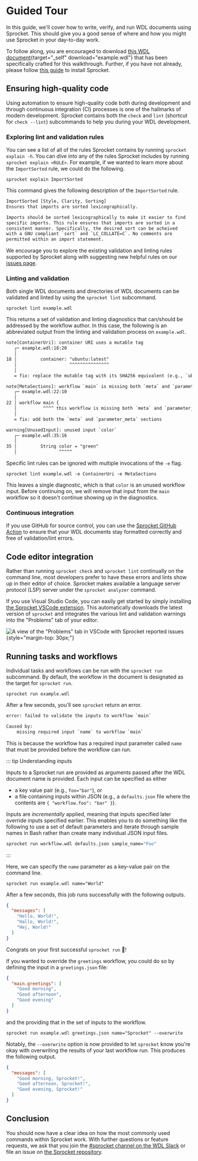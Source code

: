 # Guided Tour

In this guide, we'll cover how to write, verify, and run WDL documents using
Sprocket. This should give you a good sense of where and how you might use
Sprocket in your day-to-day work.

To follow along, you are encouraged to download [this WDL
document](/guided-tour/example.wdl){target="_self" download="example.wdl"} that
has been specifically crafted for this walkthrough. Further, if you have not
already, please follow [this guide](./installation.md) to install Sprocket.

## Ensuring high-quality code

Using automation to ensure high-quality code both during development and through
continuous integration (CI) processes is one of the hallmarks of modern
development. Sprocket contains both the `check` and `lint` (shortcut for `check
--lint`) subcommands to help you during your WDL development.

### Exploring lint and validation rules

You can see a list of all of the rules Sprocket contains by running `sprocket
explain -h`. You can dive into any of the rules Sprocket includes by running
`sprocket explain <RULE>`. For example, if we wanted to learn more about the
`ImportSorted` rule, we could do the following.

```shell
sprocket explain ImportSorted
```

This command gives the following description of the `ImportSorted` rule.

```txt
ImportSorted [Style, Clarity, Sorting]
Ensures that imports are sorted lexicographically.

Imports should be sorted lexicographically to make it easier to find 
specific imports. This rule ensures that imports are sorted in a 
consistent manner. Specifically, the desired sort can be acheived
with a GNU compliant `sort` and `LC_COLLATE=C`. No comments are
permitted within an import statement.
```

We encourage you to explore the existing validation and linting rules supported
by Sprocket along with suggesting new helpful rules on our [issues
page](https://github.com/stjude-rust-labs/wdl/issues).

### Linting and validation

Both single WDL documents and directories of WDL documents can be validated and
linted by using the `sprocket lint` subcommand.

```shell
sprocket lint example.wdl
```

This returns a set of validation and linting diagnostics that can/should be
addressed by the workflow author. In this case, the following is an abbreviated
output from the linting and validation process on `example.wdl`.

```txt
note[ContainerUri]: container URI uses a mutable tag
   ┌─ example.wdl:18:20
   │
18 │         container: "ubuntu:latest"
   │                    ^^^^^^^^^^^^^^^
   │
   = fix: replace the mutable tag with its SHA256 equivalent (e.g., `ubuntu@sha256:foobar` instead of `ubuntu:latest`)

note[MetaSections]: workflow `main` is missing both `meta` and `parameter_meta` sections
   ┌─ example.wdl:22:10
   │
22 │ workflow main {
   │          ^^^^ this workflow is missing both `meta` and `parameter_meta` sections
   │
   = fix: add both the `meta` and `parameter_meta` sections

warning[UnusedInput]: unused input `color`
   ┌─ example.wdl:35:16
   │
35 │         String color = "green"
   │                ^^^^^
```

Specific lint rules can be ignored with multiple invocations of the `-e` flag.

```shell
sprocket lint example.wdl -e ContainerUri -e MetaSections
```

This leaves a single diagnostic, which is that `color` is an unused workflow
input. Before continuing on, we will remove that input from the `main` workflow
so it doesn't continue showing up in the diagnostics.

### Continuous integration

If you use GitHub for source control, you can use the [Sprocket GitHub
Action](https://github.com/stjude-rust-labs/sprocket-action) to ensure that your
WDL documents stay formatted correctly and free of validation/lint errors.

## Code editor integration

Rather than running `sprocket check` and `sprocket lint` continually on the
command line, most developers prefer to have these errors and lints show up in
their editor of choice. Sprocket makes available a language server protocol
(LSP) server under the `sprocket analyzer` command.

If you use Visual Studio Code, you can easily get started by simply installing
[the Sprocket VSCode
extension](https://marketplace.visualstudio.com/items?itemName=stjude-rust-labs.sprocket-vscode).
This automatically downloads the latest version of `sprocket` and integrates the
various lint and validation warnings into the "Problems" tab of your editor.

![A view of the "Problems" tab in VSCode with Sprocket reported
issues](./guided-tour/problems.png){style="margin-top: 30px;"}

## Running tasks and workflows

Individual tasks and workflows can be run with the `sprocket run` subcommand. By
default, the workflow in the document is designated as the target for `sprocket
run`.

```shell
sprocket run example.wdl
```

After a few seconds, you'll see `sprocket` return an error.

```txt
error: failed to validate the inputs to workflow `main`

Caused by:
    missing required input `name` to workflow `main`
```

This is because the workflow has a required input parameter called `name` that
must be provided before the workflow can run. 

::: tip Understanding inputs

Inputs to a Sprocket run are provided as arguments passed after the WDL document
name is provided. Each input can be specified as either

* a key value pair (e.g., `foo="bar"`), or
* a file containing inputs within JSON (e.g., a `defaults.json` file where the
  contents are `{ "workflow.foo": "bar" }`).

Inputs are _incrementally_ applied, meaning that inputs specified later override
inputs specified earlier. This enables you to do something like the following to
use a set of default parameters and iterate through sample names in Bash rather
than create many individual JSON input files.

```bash
sprocket run workflow.wdl defaults.json sample_name="Foo"
```
:::

Here, we can specify the `name` parameter as a key-value pair on the command
line.

```shell
sprocket run example.wdl name="World"
```

After a few seconds, this job runs successfully with the following outputs.

```json
{
  "messages": [
    "Hello, World!",
    "Hallo, World!",
    "Hej, World!"
  ]
}
```

Congrats on your first successful `sprocket run` 🎉!

If you wanted to override the `greetings` workflow, you could do so by defining
the input in a `greetings.json` file:

```json
{
  "main.greetings": [
    "Good morning",
    "Good afternoon",
    "Good evening"
  ]
}
```
and the providing that in the set of inputs to the workflow.

```shell
sprocket run example.wdl greetings.json name="Sprocket" --overwrite
```

Notably, the `--overwrite` option is now provided to let `sprocket` know you're
okay with overwriting the results of your last workflow run. This produces the
following output.

```json
{
  "messages": [
    "Good morning, Sprocket!",
    "Good afternoon, Sprocket!",
    "Good evening, Sprocket!"
  ]
}
```

## Conclusion

You should now have a clear idea on how the most commonly used commands within
Sprocket work. With further questions or feature requests, we ask that you join
the [#sprocket channel on the WDL
Slack](https://join.slack.com/t/openwdl/shared_invite/zt-ctmj4mhf-cFBNxIiZYs6SY9HgM9UAVw)
or file an issue on [the Sprocket
repository](https://github.com/stjude-rust-labs/sprocket/issues).